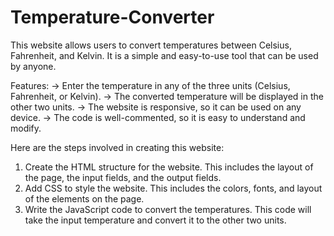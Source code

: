 # Temperature-Converter
This website allows users to convert temperatures between Celsius, Fahrenheit, and Kelvin. It is a simple and easy-to-use tool that can be used by anyone.

Features:
-> Enter the temperature in any of the three units (Celsius, Fahrenheit, or Kelvin).
-> The converted temperature will be displayed in the other two units.
-> The website is responsive, so it can be used on any device.
-> The code is well-commented, so it is easy to understand and modify.

Here are the steps involved in creating this website:

1. Create the HTML structure for the website. This includes the layout of the page, the input fields, and the output fields.
2. Add CSS to style the website. This includes the colors, fonts, and layout of the elements on the page.
3. Write the JavaScript code to convert the temperatures. This code will take the input temperature and convert it to the other two units.
